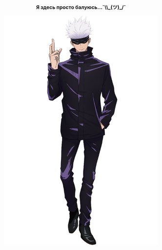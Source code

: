 <h3 align="center">
  Я здесь просто балуюсь...¯\\_(ツ)_/¯
</h3>
<center>
  <img alt="Files Logo" src="files/preview.png" />
</center>
